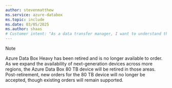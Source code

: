 ```yaml
---
author: stevenmatthew
ms.service: azure-databox
ms.topic: include
ms.date: 03/05/2025
ms.author: shaas
# Customer intent: "As a data transfer manager, I want to understand the transition from the Azure Data Box 80TB to the next-gen data box options, so that I can plan my offline data transfer strategies effectively before the device retirement."
---
```


> [!NOTE]
> Azure Data Box Heavy has been retired and is no longer available to order. As we expand the availability of next-generation devices across more regions, the Azure Data Box 80 TB device will be retired in those areas. Post-retirement, new orders for the 80 TB device will no longer be accepted, though existing orders will remain supported. 
